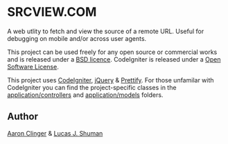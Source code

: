 # SRCVIEW.COM

A web utlity to fetch and view the source of a remote URL. Useful for debugging on mobile and/or across user agents.

This project can be used freely for any open source or commercial works and is released under a [BSD licence](http://en.wikipedia.org/wiki/BSD_licenses). CodeIgniter is released under a [Open Software License](http://ellislab.com/codeigniter/user-guide/license.html).

This project uses [CodeIgniter](http://ellislab.com/codeigniter), [jQuery](http://jquery.com) & [Prettify](http://code.google.com/p/google-code-prettify/). For those unfamilar with CodeIgniter you can find the project-specific classes in the [application/controllers](https://github.com/aaronclinger/srcview/tree/develop/application/controllers) and [application/models](https://github.com/aaronclinger/srcview/tree/develop/application/models) folders.


## Author

[Aaron Clinger](http://aaronclinger.com) & [Lucas J. Shuman](http://lucasishuman.com)